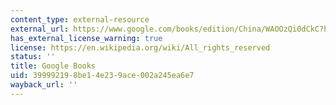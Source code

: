 ```yaml
---
content_type: external-resource
external_url: https://www.google.com/books/edition/China/WAOOzQi0dCkC?hl=en&gbpv=1
has_external_license_warning: true
license: https://en.wikipedia.org/wiki/All_rights_reserved
status: ''
title: Google Books
uid: 39999219-8be1-4e23-9ace-002a245ea6e7
wayback_url: ''
---
```

